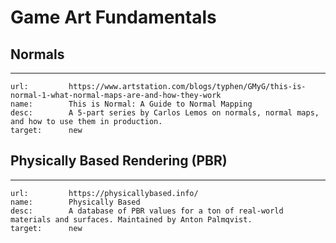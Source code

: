 # Game Art Fundamentals

## Normals
___

```embed
url:         https://www.artstation.com/blogs/typhen/GMyG/this-is-normal-1-what-normal-maps-are-and-how-they-work
name:        This is Normal: A Guide to Normal Mapping
desc:        A 5-part series by Carlos Lemos on normals, normal maps, and how to use them in production.
target:      new
```

## Physically Based Rendering (PBR)
___

```embed
url:         https://physicallybased.info/
name:        Physically Based
desc:        A database of PBR values for a ton of real-world materials and surfaces. Maintained by Anton Palmqvist.
target:      new
```
